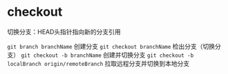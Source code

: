 # checkout

切换分支：HEAD头指针指向新的分支引用

`git branch branchName` 创建分支
`git checkout branchName` 检出分支（切换分支）
`git checkout -b branchName` 创建并切换分支
`git checkout -b localBranch origin/remoteBranch` 拉取远程分支并切换到本地分支
